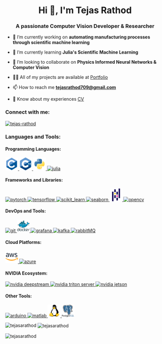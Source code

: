 <h1 align="center">Hi 👋, I'm Tejas Rathod</h1>
<h3 align="center">A passionate Computer Vision Developer & Researcher</h3>

- 🔭 I’m currently working on **automating manufacturing processes through scientific machine learning**

- 🌱 I’m currently learning **Julia's Scientific Machine Learning**

- 👯 I’m looking to collaborate on **Physics Informed Neural Networks & Computer Vision**

- 👨‍💻 All of my projects are available at [Portfolio](https://tejasarathod.github.io/tejasWebsite/)

- 📫 How to reach me **tejasrathod709@gmail.com**

- 📄 Know about my experiences [CV](https://drive.google.com/file/d/1tnEYpyZLuCd0T2OQw-ffWtcGgE_AlloR/view?usp=sharing)

<h3 align="left">Connect with me:</h3>
<p align="left">
<a href="https://linkedin.com/in/tejas-rathod" target="blank"><img align="center" src="https://raw.githubusercontent.com/rahuldkjain/github-profile-readme-generator/master/src/images/icons/Social/linked-in-alt.svg" alt="tejas-rathod" height="30" width="40" /></a>
</p>

<h3 align="left">Languages and Tools:</h3>

<h4 align="left">Programming Languages:</h4>
<p align="left">
  <a href="https://www.cprogramming.com/" target="_blank" rel="noreferrer"> 
    <img src="https://raw.githubusercontent.com/devicons/devicon/master/icons/c/c-original.svg" alt="c" width="40" height="40"/> 
  </a> 
  <a href="https://www.w3schools.com/cpp/" target="_blank" rel="noreferrer"> 
    <img src="https://raw.githubusercontent.com/devicons/devicon/master/icons/cplusplus/cplusplus-original.svg" alt="cplusplus" width="40" height="40"/> 
  </a> 
  <a href="https://www.python.org" target="_blank" rel="noreferrer"> 
    <img src="https://raw.githubusercontent.com/devicons/devicon/master/icons/python/python-original.svg" alt="python" width="40" height="40"/> 
  </a>
  <a href="https://julialang.org/" target="_blank" rel="noreferrer"> 
    <img src="https://julialang.org/assets/infra/logo.svg" alt="julia" width="40" height="40"/> 
  </a>
</p>

<h4 align="left">Frameworks and Libraries:</h4>
<p align="left">
  <a href="https://pytorch.org/" target="_blank" rel="noreferrer"> 
    <img src="https://www.vectorlogo.zone/logos/pytorch/pytorch-icon.svg" alt="pytorch" width="40" height="40"/> 
  </a>
  <a href="https://www.tensorflow.org" target="_blank" rel="noreferrer"> 
    <img src="https://www.vectorlogo.zone/logos/tensorflow/tensorflow-icon.svg" alt="tensorflow" width="40" height="40"/> 
  </a> 
  <a href="https://scikit-learn.org/" target="_blank" rel="noreferrer"> 
    <img src="https://upload.wikimedia.org/wikipedia/commons/0/05/Scikit_learn_logo_small.svg" alt="scikit_learn" width="40" height="40"/> 
  </a> 
  <a href="https://seaborn.pydata.org/" target="_blank" rel="noreferrer"> 
    <img src="https://seaborn.pydata.org/_images/logo-mark-lightbg.svg" alt="seaborn" width="40" height="40"/> 
  </a> 
  <a href="https://pandas.pydata.org/" target="_blank" rel="noreferrer"> 
    <img src="https://raw.githubusercontent.com/devicons/devicon/2ae2a900d2f041da66e950e4d48052658d850630/icons/pandas/pandas-original.svg" alt="pandas" width="40" height="40"/> 
  </a> 
  <a href="https://opencv.org/" target="_blank" rel="noreferrer"> 
    <img src="https://www.vectorlogo.zone/logos/opencv/opencv-icon.svg" alt="opencv" width="40" height="40"/> 
  </a>
</p>

<h4 align="left">DevOps and Tools:</h4>
<p align="left">
  <a href="https://git-scm.com/" target="_blank" rel="noreferrer"> 
    <img src="https://www.vectorlogo.zone/logos/git-scm/git-scm-icon.svg" alt="git" width="40" height="40"/> 
  </a> 
  <a href="https://www.docker.com/" target="_blank" rel="noreferrer"> 
    <img src="https://raw.githubusercontent.com/devicons/devicon/master/icons/docker/docker-original-wordmark.svg" alt="docker" width="40" height="40"/> 
  </a> 
  <a href="https://grafana.com" target="_blank" rel="noreferrer"> 
    <img src="https://www.vectorlogo.zone/logos/grafana/grafana-icon.svg" alt="grafana" width="40" height="40"/> 
  </a> 
  <a href="https://kafka.apache.org/" target="_blank" rel="noreferrer"> 
    <img src="https://www.vectorlogo.zone/logos/apache_kafka/apache_kafka-icon.svg" alt="kafka" width="40" height="40"/> 
  </a> 
  <a href="https://www.rabbitmq.com" target="_blank" rel="noreferrer"> 
    <img src="https://www.vectorlogo.zone/logos/rabbitmq/rabbitmq-icon.svg" alt="rabbitMQ" width="40" height="40"/> 
  </a> 
</p>

<h4 align="left">Cloud Platforms:</h4>
<p align="left">
  <a href="https://aws.amazon.com" target="_blank" rel="noreferrer"> 
    <img src="https://raw.githubusercontent.com/devicons/devicon/master/icons/amazonwebservices/amazonwebservices-original-wordmark.svg" alt="aws" width="40" height="40"/> 
  </a> 
  <a href="https://azure.microsoft.com/en-in/" target="_blank" rel="noreferrer"> 
    <img src="https://www.vectorlogo.zone/logos/microsoft_azure/microsoft_azure-icon.svg" alt="azure" width="40" height="40"/> 
  </a> 
</p>

<h4 align="left">NVIDIA Ecosystem:</h4>
<p align="left">
  <a href="https://developer.nvidia.com/deepstream-sdk" target="_blank" rel="noreferrer"> 
    <img src="https://www.vectorlogo.zone/logos/nvidia/nvidia-icon.svg" alt="nvidia deepstream" width="40" height="40"/> 
  </a>
  <a href="https://developer.nvidia.com/nvidia-triton-inference-server" target="_blank" rel="noreferrer"> 
    <img src="https://www.vectorlogo.zone/logos/nvidia/nvidia-icon.svg" alt="nvidia triton server" width="40" height="40"/> 
  </a>
  <a href="https://developer.nvidia.com/embedded/jetson-developer-kit" target="_blank" rel="noreferrer"> 
    <img src="https://www.vectorlogo.zone/logos/nvidia/nvidia-icon.svg" alt="nvidia jetson" width="40" height="40"/> 
  </a>
</p>

<h4 align="left">Other Tools:</h4>
<p align="left">
  <a href="https://www.arduino.cc/" target="_blank" rel="noreferrer"> 
    <img src="https://cdn.worldvectorlogo.com/logos/arduino-1.svg" alt="arduino" width="40" height="40"/> 
  </a> 
  <a href="https://www.mathworks.com/" target="_blank" rel="noreferrer"> 
    <img src="https://upload.wikimedia.org/wikipedia/commons/2/21/Matlab_Logo.png" alt="matlab" width="40" height="40"/> 
  </a> 
  <a href="https://www.linux.org/" target="_blank" rel="noreferrer"> 
    <img src="https://raw.githubusercontent.com/devicons/devicon/master/icons/linux/linux-original.svg" alt="linux" width="40" height="40"/> 
  </a> 
  <a href="https://www.postgresql.org" target="_blank" rel="noreferrer"> 
    <img src="https://raw.githubusercontent.com/devicons/devicon/master/icons/postgresql/postgresql-original-wordmark.svg" alt="postgresql" width="40" height="40"/> 
  </a> 
</p>


<p><img align="left" src="https://github-readme-stats.vercel.app/api/top-langs?username=tejasarathod&show_icons=true&locale=en&layout=compact" alt="tejasarathod" /></p>

<p>&nbsp;<img align="center" src="https://github-readme-stats.vercel.app/api?username=tejasarathod&show_icons=true&locale=en" alt="tejasarathod" /></p>

<p><img align="center" src="https://github-readme-streak-stats.herokuapp.com/?user=tejasarathod&" alt="tejasarathod" /></p>
